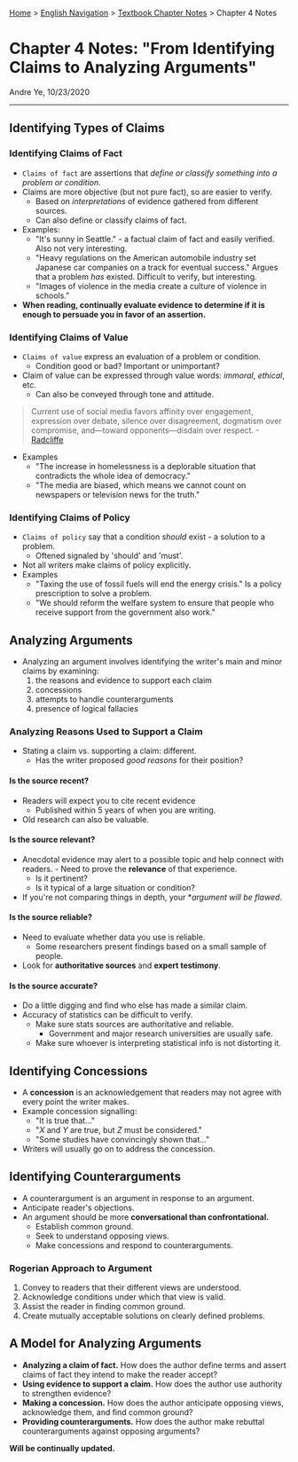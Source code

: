 [Home](https://andre-ye.github.io) > [English Navigation](https://andre-ye.github.io/english/english_navigation) > [Textbook Chapter Notes](https://andre-ye.github.io/english/english_navigation#textbook-chapter-notes) > Chapter 4 Notes

# Chapter 4 Notes: "From Identifying Claims to Analyzing Arguments"
Andre Ye, 10/23/2020

---

## Identifying Types of Claims
### Identifying Claims of Fact
- `Claims of fact` are assertions that *define or classify something into a problem or condition*.
- Claims are more objective (but not pure fact), so are easier to verify.
  - Based on *interpretations* of evidence gathered from different sources.
  - Can also define or classify claims of fact.
- Examples:
  - "It's sunny in Seattle." - a factual claim of fact and easily verified. Also not very interesting.
  - "Heavy regulations on the American automobile industry set Japanese car companies on a track for eventual success." Argues that a problem *has* existed. Difficult to verify, but interesting.
  - "Images of violence in the media create a culture of violence in schools."
- **When reading, continually evaluate evidence to determine if it is enough to persuade you in favor of an assertion.**

### Identifying Claims of Value
- `Claims of value` express an evaluation of a problem or condition.
  - Condition good or bad? Important or unimportant?
- Claim of value can be expressed through value words: *immoral*, *ethical*, etc.
  - Can also be conveyed through tone and attitude.
> Current use of social media favors affinity over engagement, expression over debate, silence over disagreement, dogmatism over compromise, and—toward opponents—disdain over respect. -[Radcliffe](https://andre-ye.github.io/english/essay-notes/why-arents-social-media-delivering-democracy)
- Examples
  - "The increase in homelessness is a deplorable situation that contradicts the whole idea of democracy."
  - "The media are biased, which means we cannot count on newspapers or television news for the truth."
  

### Identifying Claims of Policy
- `Claims of policy` say that a condition *should* exist - a solution to a problem.
  - Oftened signaled by 'should' and 'must'.
- Not all writers make claims of policy explicitly.
- Examples
  - "Taxing the use of fossil fuels will end the energy crisis." Is a policy prescription to solve a problem.
  - "We should reform the welfare system to ensure that people who receive support from the government also work."

## Analyzing Arguments
- Analyzing an argument involves identifying the writer's main and minor claims by examining:
  1. the reasons and evidence to support each claim
  2. concessions
  3. attempts to handle counterarguments
  4. presence of logical fallacies

### Analyzing Reasons Used to Support a Claim
- Stating a claim vs. supporting a claim: different.
  - Has the writer proposed *good reasons* for their position?

#### Is the source recent?
- Readers will expect you to cite recent evidence
  - Published within 5 years of when you are writing.
- Old research can also be valuable.

#### Is the source relevant?
- Anecdotal evidence may alert to a possible topic and help connect with readers. - Need to prove the **relevance** of that experience.
  - Is it pertinent?
  - Is it typical of a large situation or condition?
- If you're not comparing things in depth, your **argument will be flawed*.

#### Is the source reliable?
- Need to evaluate whether data you use is reliable.
  - Some researchers present findings based on a small sample of people.
- Look for **authoritative sources** and **expert testimony**.

#### Is the source accurate?
- Do a little digging and find who else has made a similar claim.
- Accuracy of statistics can be difficult to verify.
  - Make sure stats sources are authoritative and reliable.
    - Government and major research universities are usually safe.
  - Make sure whoever is interpreting statistical info is not distorting it.
  
## Identifying Concessions
- A **concession** is an acknowledgement that readers may not agree with every point the writer makes.
- Example concession signalling:
  - "It is true that..."
  - "*X* and *Y* are true, but *Z* must be considered."
  - "Some studies have convincingly shown that..."
- Writers will usually go on to address the concession.

## Identifying Counterarguments
- A counterargument is an argument in response to an argument.
- Anticipate reader's objections.
- An argument should be more **conversational than confrontational.**
  - Establish common ground.
  - Seek to understand opposing views.
  - Make concessions and respond to counterarguments.

### Rogerian Approach to Argument
1. Convey to readers that their different views are understood.
2. Acknowledge conditions under which that view is valid.
3. Assist the reader in finding common ground.
4. Create mutually acceptable solutions on clearly defined problems.

## A Model for Analyzing Arguments
- **Analyzing a claim of fact.** How does the author define terms and assert claims of fact they intend to make the reader accept?
- **Using evidence to support a claim.** How does the author use authority to strengthen evidence?
- **Making a concession.** How does the author anticipate opposing views, acknowledge them, and find common ground?
- **Providing counterarguments.** How does the author make rebuttal counterarguments against opposing arguments?








  
**Will be continually updated.**  
